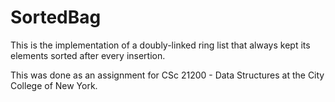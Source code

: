 # SortedBag
This is the implementation of a doubly-linked ring list that always kept its elements sorted after every insertion.

This was done as an assignment for CSc 21200 - Data Structures at the City College of New York.
